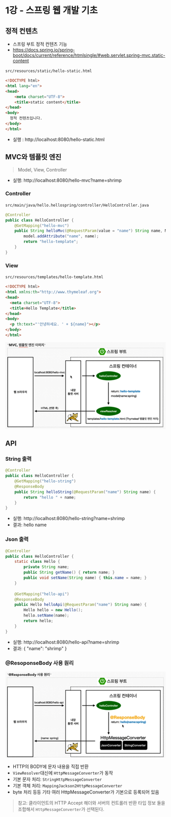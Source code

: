 # 1강 - 스프링 웹 개발 기초

## 정적 컨텐츠
* 스프링 부트 정적 컨텐츠 기능
* https://docs.spring.io/spring-boot/docs/current/reference/htmlsingle/#web.servlet.spring-mvc.static-content

`src/resources/static/hello-static.html`
```html
<!DOCTYPE html>
<html lang="en">
<head>
    <meta charset="UTF-8">
    <title>static content</title>
</head>
<body>
  정적 컨텐츠입니다.
</body>
</html>
```
* 실행 : http://localhost:8080/hello-static.html

## MVC와 템플릿 엔진
> Model, View, Controller

* 실행: http://localhost:8080/hello-mvc?name=shrimp

### Controller
`src/main/java/hello.hellospring/controller/HelloController.java`
```java
@Controller
public class HelloController {
    @GetMapping("hello-mvc")
    public String helloMvc(@RequestParam(value = "name") String name, Model model) {
        model.addAttribute("name", name);
        return "hello-template";
    }
}
```

### View
`src/resources/templates/hello-template.html`
```html
<!DOCTYPE html>
<html xmlns:th="http://www.thymeleaf.org">
<head>
  <meta charset="UTF-8">
  <title>Hello Template</title>
</head>
<body>
  <p th:text="'안녕하세요. ' + ${name}"></p>
</body>
</html>
```

![img.png](img.png)

## API

### String 출력
```java
@Controller
public class HelloController {
    @GetMapping("hello-string")
    @ResponseBody
    public String helloString(@RequestParam("name") String name) {
        return "hello " + name;
    }
}
```
* 실행: http://localhost:8080/hello-string?name=shrimp
* 결과: hello name

### Json 출력
```java
@Controller
public class HelloController {
    static class Hello {
        private String name;
        public String getName() { return name; }
        public void setName(String name) { this.name = name; }
    }

    @GetMapping("hello-api")
    @ResponseBody
    public Hello helloApi(@RequestParam("name") String name) {
        Hello hello = new Hello();
        hello.setName(name);
        return hello;
    }
}
```
* 실행: http://localhost:8080/hello-api?name=shrimp
* 결과: { "name": "shrimp" }

### @ResoponseBody 사용 원리
![img_1.png](img_1.png)
* HTTP의 BODY에 문자 내용을 직접 반환
* `ViewResolver`대신에 `HttpMessageConverter`가 동작
* 기본 문자 처리: `StringHttpMessageConverter`
* 기본 객체 처리: `MappingJackson2HttpMessageConverter`
* byte 처리 등등 기타 여러 HttpMessageConverter가 기본으로 등록되어 있음

> 참고: 
> 클라이언트의 HTTP Accept 해더와 서버의 컨트롤러 반환 타입 정보 둘을 조합해서 
> `HttpMessageConverter`가 선택된다. 